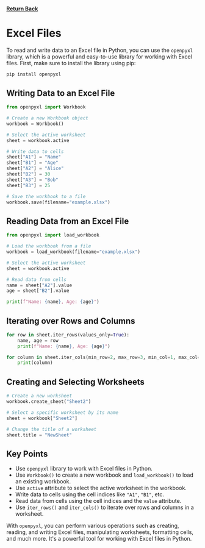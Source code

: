#### [Return Back](../python_for_testers.md)

# Excel Files

To read and write data to an Excel file in Python, you can use the `openpyxl` library, which is a powerful and easy-to-use library for working with Excel files. First, make sure to install the library using pip:

```bash
pip install openpyxl
```

## Writing Data to an Excel File

```python
from openpyxl import Workbook

# Create a new Workbook object
workbook = Workbook()

# Select the active worksheet
sheet = workbook.active

# Write data to cells
sheet["A1"] = "Name"
sheet["B1"] = "Age"
sheet["A2"] = "Alice"
sheet["B2"] = 30
sheet["A3"] = "Bob"
sheet["B3"] = 25

# Save the workbook to a file
workbook.save(filename="example.xlsx")
```

## Reading Data from an Excel File

```python
from openpyxl import load_workbook

# Load the workbook from a file
workbook = load_workbook(filename="example.xlsx")

# Select the active worksheet
sheet = workbook.active

# Read data from cells
name = sheet["A2"].value
age = sheet["B2"].value

print(f"Name: {name}, Age: {age}")
```

## Iterating over Rows and Columns

```python
for row in sheet.iter_rows(values_only=True):
    name, age = row
    print(f"Name: {name}, Age: {age}")

for column in sheet.iter_cols(min_row=2, max_row=3, min_col=1, max_col=2, values_only=True):
    print(column)
```

## Creating and Selecting Worksheets

```python
# Create a new worksheet
workbook.create_sheet("Sheet2")

# Select a specific worksheet by its name
sheet = workbook["Sheet2"]

# Change the title of a worksheet
sheet.title = "NewSheet"
```

## Key Points

- Use `openpyxl` library to work with Excel files in Python.
- Use `Workbook()` to create a new workbook and `load_workbook()` to load an existing workbook.
- Use `active` attribute to select the active worksheet in the workbook.
- Write data to cells using the cell indices like `"A1"`, `"B1"`, etc.
- Read data from cells using the cell indices and the `value` attribute.
- Use `iter_rows()` and `iter_cols()` to iterate over rows and columns in a worksheet.

With `openpyxl`, you can perform various operations such as creating, reading, and writing Excel files, manipulating worksheets, formatting cells, and much more. It's a powerful tool for working with Excel files in Python.
